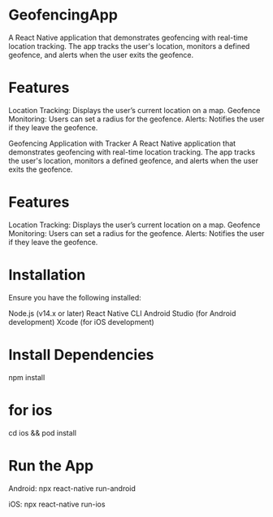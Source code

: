 # GeofencingApp
A React Native application that demonstrates geofencing with real-time location tracking. The app tracks the user's location, monitors a defined geofence, and alerts when the user exits the geofence.

# Features
Location Tracking: Displays the user’s current location on a map.
Geofence Monitoring: Users can set a radius for the geofence.
Alerts: Notifies the user if they leave the geofence.


Geofencing Application with Tracker
A React Native application that demonstrates geofencing with real-time location tracking. The app tracks the user's location, monitors a defined geofence, and alerts when the user exits the geofence.

# Features
Location Tracking: Displays the user’s current location on a map.
Geofence Monitoring: Users can set a radius for the geofence.
Alerts: Notifies the user if they leave the geofence.


# Installation
Ensure you have the following installed:

Node.js (v14.x or later)
React Native CLI
Android Studio (for Android development)
Xcode (for iOS development)

# Install Dependencies

npm install

# for ios

cd ios && pod install

# Run the App

Android: npx react-native run-android

iOS: npx react-native run-ios
